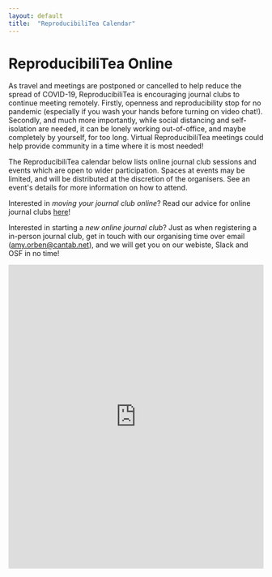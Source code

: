 ```yaml
---
layout: default
title:  "ReproducibiliTea Calendar"
---
```


# ReproducibiliTea Online

As travel and meetings are postponed or cancelled to help reduce the spread of COVID-19, ReproducibiliTea is encouraging journal clubs to continue meeting remotely. Firstly, openness and reproducibility stop for no pandemic (especially if you wash your hands before turning on video chat!). Secondly, and much more importantly, while social distancing and self-isolation are needed, it can be lonely working out-of-office, and maybe completely by yourself, for too long. Virtual ReproducibiliTea meetings could help provide community in a time where it is most needed! 

The ReproducibiliTea calendar below lists online journal club sessions and events which are open to wider participation. Spaces at events may be limited, and will be distributed at the discretion of the organisers. See an event's details for more information on how to attend.

Interested in *moving your journal club online*? Read our advice for online journal clubs <a href="/online/">here</a>! 

Interested in starting a *new online journal club*? Just as when registering a in-person journal club, get in touch with our organising time over email (amy.orben@cantab.net), and we will get you on our webiste, Slack and OSF in no time!

<iframe src="https://calendar.google.com/calendar/embed?height=600&amp;wkst=2&amp;bgcolor=%23ffffff&amp;ctz=Europe%2FLondon&amp;src=OHRyYnRncWZ1cWZscDN0YzdibjZsZjNldDhAZ3JvdXAuY2FsZW5kYXIuZ29vZ2xlLmNvbQ&amp;color=%23E67C73&amp;hl=en_GB" style="border-width:0" width="100%" height="600" frameborder="0" scrolling="no"></iframe>


